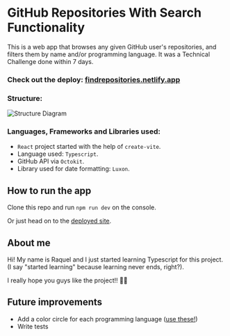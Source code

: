 # GitHub Repositories With Search Functionality

This is a web app that browses any given GitHub user's repositories, and filters them by name and/or programming language.
It was a Technical Challenge done within 7 days.

### Check out the deploy: [findrepositories.netlify.app](https://findrepositories.netlify.app/)

### Structure:
![Structure Diagram](https://res.cloudinary.com/dqzjo5wsl/image/upload/v1698769651/Captura_de_pantalla_2023-10-31_172252_nz5zei.png "Structure Diagram")

### Languages, Frameworks and Libraries used:
- `React` project started with the help of `create-vite`.
- Language used: `Typescript`.
- GitHub API via `Octokit`.
- Library used for date formatting: `Luxon`.

## How to run the app

Clone this repo and run `npm run dev` on the console.

Or just head on to the [deployed site](https://findrepositories.netlify.app/).

## About me

Hi! My name is Raquel and I just started learning Typescript for this project. (I say "started learning" because learning never ends, right?).

I really hope you guys like the project!! 🙌🙌

## Future improvements
- Add a color circle for each programming language ([use these!](https://github.com/ozh/github-colors))
- Write tests
